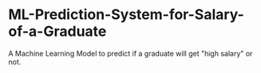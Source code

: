 # ML-Prediction-System-for-Salary-of-a-Graduate
A Machine Learning Model to predict if a graduate will get "high salary" or not.
